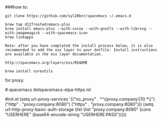###how to:

```
git clone https://github.com/syl20bnr/spacemacs ~/.emacs.d

brew tap d12frosted/emacs-plus
brew install emacs-plus --with-cocoa --with-gnutls --with-librsvg --with-imagemagick --with-spacemacs-icon
brew linkapps

Note: after you have completed the install process below, it is also recommended to add the osx layer to your dotfile. Install instructions are available in the osx layer documentation.

http://spacemacs.org/layers/osx/README

brew install coreutils
```

for proxy:

#.spacemacs
dotspacemacs-elpa-https nil

#init.el
(setq url-proxy-services
    '(("no_proxy" . "^\\(proxy.company\\|10.*\\)")
      ("http" . "proxy.company:8080")
      ("https" . "proxy.company:8080")))
(setq url-http-proxy-basic-auth-storage
    (list (list "proxy.company:8080"
        (cons "USERHERE"
              (base64-encode-string "USERHERE:PASS")))))
